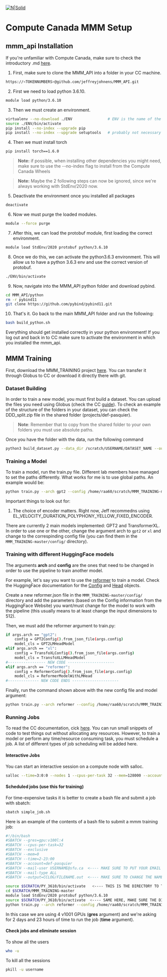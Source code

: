 [![N|Solid](https://drive.google.com/uc?export=view&id=1u4xiWN3s0PAii8zn3-qxJ7wn35tBOypY)](https://metacreation.net/category/projects/)

# Compute Canada MMM Setup
## mmm_api Installation

If you're unfamiliar with Compute Canada, make sure to check the introductory .md [here](https://github.com/FarrasArias/temp_CC_Metalab/blob/main/Compute%20Canada%20Guide.md).

1. First, make sure to clone the MMM_API into a folder in your CC machine.
```sh
https://<TOKENNUMBERS>@github.com/jeffreyjohnens/MMM_API.git
```
2. First we need to load python 3.6.10.
```sh
module load python/3.6.10
```
3. Then we must create an environment.
```sh
virtualenv --no-download ./ENV                # ENV is the name of the environment
source ./ENV/bin/activate
pip install --no-index --upgrade pip          
pip install --no-index --upgrade setuptools   # probably not necessary

```
4. Then we must install torch
```sh
pip install torch==1.6.0
```
> **Note:** if possible, when installing other dependencies you might need, make sure to use the --no-index flag to install from the Compute Canada Wheels

> **Note:** Maybe the 2 following steps can now be ignored, since we're always working with StdEnv/2020 now.

5. Deactivate the environment once you installed all packages
```sh
deactivate
```
6. Now we must purge the loaded modules.
```sh
module --force purge
```
7. After this, we can load the protobuf module, first loading the correct environment.
```sh
module load StdEnv/2020 protobuf python/3.6.10
```
8. Once we do this, we can activate the python3.6.3 environment. This will allow us to have a python 3.6.3 env and use the correct version of protobuf.
```sh
./ENV/bin/activate
```
9. Now, navigate into the MMM_API python folder and download pybind.
```sh
cd MMM_API/python
rm -r pybind11
git clone https://github.com/pybind/pybind11.git
```
10. That's it. Go back to the main MMM_API folder and run the following:
```sh
bash build_python.sh
```
Everything should get installed correctly in your python environment! If you log out and back in to CC make sure to activate the environment in which you installed the mmm_api.

## MMM Training

First, download the MMM_TRAINING project [here](https://gitlab.com/jeffreyjohnens/MMM_TRAINING/-/tree/master/). You can transfer it through Globus to CC or download it directly there with git.

### Dataset Building

In order to train a new model, you must first build a dataset. You can upload the files you need using Globus (check the CC [guide]()). To check an example of the structure of the folders in your dataset, you can check the DDD_split.zip file in the shared folder (projects/def-pasquier). 
> **Note**: Remember that to copy from the shared folder to your own folders you must use absolute paths.

Once you have the folder with the data, run the following command
```sh
python3 build_dataset.py --data_dir /scratch/USERNAME/DATASET_NAME --output /scratch/USERNAME/data.arr --nthreads 40 
```

### Training a Model

To train a model, run the train.py file. Different lab members have managed to set the paths differently. What works for me is to use global paths. An example would be:
```sh
python train.py --arch gpt2 --config /home/raa60/scratch/MMM_TRAINING-master/config/gpt2_tiny.json --encoding EL_VELOCITY_DURATION_POLYPHONY_YELLOW_FIXED_ENCODER --ngpu 4 --dataset /home/raa60/scratch/farrastest_NUM_BARS=4_OPZ_False.arr --batch_size 32 --label DELETE_ME
```
Important things to look out for:
1. The choice of encoder matters. Right now, Jeff recommedns using EL_VELOCITY_DURATION_POLYPHONY_YELLOW_FIXED_ENCODER.

There are currently 2 main models implemented: GPT2 and TransformerXL. In order to use one or the other, change the argument arch to `gpt2` or `xl` and change to the correspinding config file (you can find them in the `MMM_TRAINING-master/config/` directory).

### Training with different HuggingFace models

The arguments **arch** and **config** are the ones that need to be changed in order to use the pipeline to train another model.

For example, let's say you want to use the [reformer](https://huggingface.co/docs/transformers/model_doc/reformer) to train a model. Check the HuggingFace documentation for the [Config](https://huggingface.co/docs/transformers/model_doc/reformer#transformers.ReformerConfig) and [Head](https://huggingface.co/docs/transformers/model_doc/reformer#transformers.ReformerModelWithLMHead) objects. 

Create a new reformer.json file in the `MMM_TRAINING-master/config/` directory and add the parameters (based on the Config information from the HuggingFace Website) you want/must change for the model to work with the pipeline (this usually means to at least change the input dimensions to 512).

Then, we must add the reformer argument to train.py:

```sh
if args.arch == "gpt2":
    config = GPT2Config().from_json_file(args.config)
    model_cls = GPT2LMHeadModel
elif args.arch == "xl":
    config = TransfoXLConfig().from_json_file(args.config)
    model_cls = TransfoXLLMHeadModel
#----------------- NEW CODE ---------------------
elif args.arch == "reformer":
    config = ReformerConfig().from_json_file(args.config)
    model_cls = ReformerModelWithLMHead
#-------------- NEW CODE ENDS ---------------------
```

Finally, run the command shown above with the new config file and model argument:
```sh
python train.py --arch reformer --config /home/raa60/scratch/MMM_TRAINING-master/config/reformer.json --encoding EL_VELOCITY_DURATION_POLYPHONY_YELLOW_FIXED_ENCODER --ngpu 4 --dataset /home/raa60/scratch/DATA_NUM_BARS=4_OPZ_False.arr --batch_size 32 --label DELETE_ME
```

### Running Jobs

To read the CC documentation, cick [here](https://docs.alliancecan.ca/wiki/Running_jobs). You can run small snippets of code to test things out without allocating any resources. However, to train a model or perform any time/resource consuming task, you must schedule a job. A list of different types of job scheduling will be added here.

#### Interactive Jobs
You can start an interactive session on a compute node with salloc.
```sh
salloc --time=3:0:0 --nodes 1 --cpus-per-task 32 --mem=128000 --account=def-pasquier
```

#### Scheduled jobs (use this for training)
For time-expensive tasks it is better to create a bash file and submit a job with sbatch:
```sh
sbatch simple_job.sh
```

Here is an example of the contents of a bash file to submit a mmm training job:
```sh
#!/bin/bash
#SBATCH --gres=gpu:v100l:4
#SBATCH --cpus-per-task=32
#SBATCH --exclusive
#SBATCH --mem=0
#SBATCH --time=2-23:00
#SBATCH --account=def-pasquier
#SBATCH --mail-user USERNAME@sfu.ca  <---- MAKE SURE TO PUT YOUR EMAIL
#SBATCH --mail-type ALL
#SBATCH --output=CCLOG/FILENAME.out  <---- MAKE SURE TO CHANGE THE NAME OF THE FILE

source $SCRATCH/PY_3610/bin/activate   <---- THIS IS THE DIRECTORY TO THE ENV WHERE YOU HAVE THE mmm_api INSTALLED
cd $SCRATCH/MMM_TRAINING-master
module load StdEnv/2020 protobuf python/3.6.10
source $SCRATCH/PY_3610/bin/activate  <---- SAME HERE, MAKE SURE THE DIRECTORY IS PLACED CORRECTLY
python train.py --arch reformer --config /home/raa60/scratch/MMM_TRAINING-master/config/reformer.json --encoding EL_VELOCITY_DURATION_POLYPHONY_YELLOW_FIXED_ENCODER --ngpu 4 --dataset /home/raa60/scratch/dataset_NUM_BARS=4_OPZ_False.arr --batch_size 32 --label DELETE_ME
```

In this case we are using 4 v1001 GPUs (**gres** argument) and we're asking for 2 days and 23 hours of time to run the job (**time** argument).

#### Check jobs and eliminate session
To show all the users
```sh
who -u
```

To kill all the sessions
```sh
pkill -u username
```
